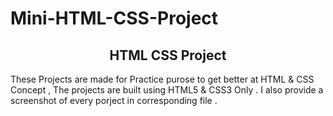 # Mini-HTML-CSS-Project

<h2 align="center">HTML CSS Project</h2>

  These  Projects are made for  Practice purose to get better at HTML & CSS Concept , The projects are built using HTML5 & CSS3  Only . I also provide a screenshot of  every porject in corresponding file .
